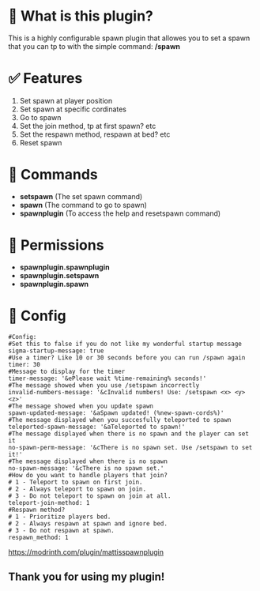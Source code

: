 # 📖 What is this plugin?
This is a highly configurable spawn plugin that allowes you to set a spawn that you can tp to with the simple command: **/spawn**
# ✅ Features
1. Set spawn at player position
2. Set spawn at specific cordinates
2. Go to spawn
3. Set the join method, tp at first spawn? etc
4. Set the respawn method, respawn at bed? etc
5. Reset spawn
# 🤖 Commands
- **setspawn** (The set spawn command)
- **spawn** (The command to go to spawn)
- **spawnplugin** (To access the help and resetspawn command)
# 🚨 Permissions
- **spawnplugin.spawnplugin**
- **spawnplugin.setspawn**
- **spawnplugin.spawn**
# 💾 Config

```
#Config:
#Set this to false if you do not like my wonderful startup message
sigma-startup-message: true
#Use a timer? Like 10 or 30 seconds before you can run /spawn again
timer: 30
#Message to display for the timer
timer-message: '&ePlease wait %time-remaining% seconds!'
#The message showed when you use /setspawn incorrectly
invalid-numbers-message: '&cInvalid numbers! Use: /setspawn <x> <y> <z>'
#The message showed when you update spawn
spawn-updated-message: '&aSpawn updated! (%new-spawn-cords%)'
#The message displayed when you succesfully teleported to spawn
teleported-spawn-message: '&aTeleported to spawn!'
#The message displayed when there is no spawn and the player can set it
no-spawn-perm-message: '&cThere is no spawn set. Use /setspawn to set it!'
#The message displayed when there is no spawn
no-spawn-message: '&cThere is no spawn set.'
#How do you want to handle players that join?
# 1 - Teleport to spawn on first join.
# 2 - Always teleport to spawn on join.
# 3 - Do not teleport to spawn on join at all.
teleport-join-method: 1
#Respawn method?
# 1 - Prioritize players bed.
# 2 - Always respawn at spawn and ignore bed.
# 3 - Do not respawn at spawn.
respawn_method: 1
```
https://modrinth.com/plugin/mattisspawnplugin
## Thank you for using my plugin!
